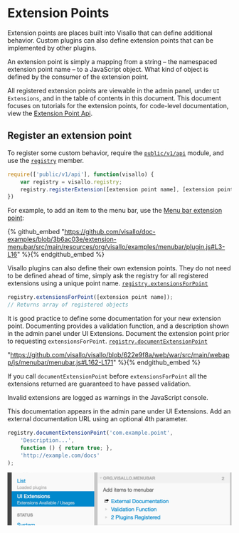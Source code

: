 # Extension Points

Extension points are places built into Visallo that can define additional behavior. Custom plugins can also define extension points that can be implemented by other plugins.

An extension point is simply a mapping from a string – the namespaced extension point name – to a JavaScript object. What kind of object is defined by the consumer of the extension point.

All registered extension points are viewable in the admin panel, under `UI Extensions`, and in the table of contents in this document. This document focuses on tutorials for the extension points, for code-level documentation, view the [Extension Point Api](../../javascript/extensionPoints.html).

## Register an extension point

To register some custom behavior, require the [`public/v1/api`](../../javascript/module-public_v1_api.html) module, and use the [`registry`](../../javascript/module-registry.html) member.

```js
require(['public/v1/api'], function(visallo) {
    var registry = visallo.registry;
    registry.registerExtension([extension point name], [extension point object])
})
```

For example, to add an item to the menu bar, use the [Menu bar extension point](./menubar/index.md):

{% github_embed "https://github.com/visallo/doc-examples/blob/3b6ac03e/extension-menubar/src/main/resources/org/visallo/examples/menubar/plugin.js#L3-L16" %}{% endgithub_embed %}

Visallo plugins can also define their own extension points. They do not need to be defined ahead of time, simply ask the registry for all registered extensions using a unique point name. [`registry.extensionsForPoint`](../../javascript/module-registry.html#.extensionsForPoint)

```js
registry.extensionsForPoint([extension point name]);
// Returns array of registered objects
```

It is good practice to define some documentation for your new extension point. Documenting provides a validation function, and a description shown in the admin panel under UI Extensions. Document the extension point prior to requesting `extensionsForPoint`. [`registry.documentExtensionPoint`](../../javascript/module-registry.html#.documentExtensionPoint)

 "https://github.com/visallo/visallo/blob/622e9f8a/web/war/src/main/webapp/js/menubar/menubar.js#L162-L171" %}{% endgithub_embed %}

<div class="alert alert-info">
<p>If you call <code>documentExtensionPoint</code> before <code>extensionsForPoint</code> all the extensions returned are guaranteed to have passed validation.

<p>Invalid extensions are logged as warnings in the JavaScript console.
</div>

This documentation appears in the admin pane under UI Extensions. Add an external documentation URL using an optional 4th parameter.

```js
registry.documentExtensionPoint('com.example.point',
    'Description...',
    function () { return true; },
    'http://example.com/docs'
);
```

![](./extensions.png)


